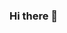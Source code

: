 ### Hi there 👋

<!--
**iremdogrusoz/iremdogrusoz** is a ✨ _special_ ✨ repository because its `README.md` (this file) appears on your GitHub profile.



## 💁‍♀️  About me
- 🏫 I am a `Senior` at Molecular Biology and Genetics at Middle East Technical University (METU)
- 🔭 I’m currently working on drug discovery using machine learning and data analysis
- 🌱 I’m currently learning machine learning with python.
- 🎵 In my free time, I play classical guitar and make SFX make-up. 
- 🤔 I’m currently open for: An Intern or a new job opportunity
- 📫 How to reach me: 
<p align="center">
	<a href="dogrusozirem11@gmail.com"><img img src="https://img.shields.io/badge/gmail-%23EA4335.svg?style=plastic&logo=gmail&logoColor=white" alt="Gmail"/></a>
	<a href="https://github.com/iremdogrusoz"><img src="https://img.shields.io/badge/github-%23181717.svg?style=plastic&logo=github&logoColor=white" alt="GitHub"/></a>
	<a href="https://www.linkedin.com/in/iremdogrusoz/"><img src="https://img.shields.io/badge/linkedin-%230A66C2.svg?style=plastic&logo=linkedin&logoColor=white" alt="LinkedIn"/></a>
- 🤓 Always `learning new things`

📌 GitHub Stats And Top Languages
![Github stats 1](https://github-readme-stats.vercel.app/api?username=iremdogrusoz&show_icons=true&theme=gradient) 
![Github stats 2](https://github-readme-stats.vercel.app/api?username=iremdogrusoz&show_icons=true&theme=radical)

## 🛠️ &nbsp; Computer Skills
![Python](https://img.shields.io/badge/-Python-05122A?style=flat&logo=python)&nbsp;
![R (Statistics)](https://img.shields.io/badge/-R-05122A?style=flat&logo=R&logoColor=276DC3)\
![PostgreSQL](https://img.shields.io/badge/-PostgreSQL-05122A?style=flat&logo=PostgreSQL)&nbsp;
![Photoshop](https://img.shields.io/badge/-Photoshop-05122A?style=flat&logo=adobe-photoshop)&nbsp;
![Markdown](https://img.shields.io/badge/-Markdown-05122A?style=flat&logo=markdown)\







-->
